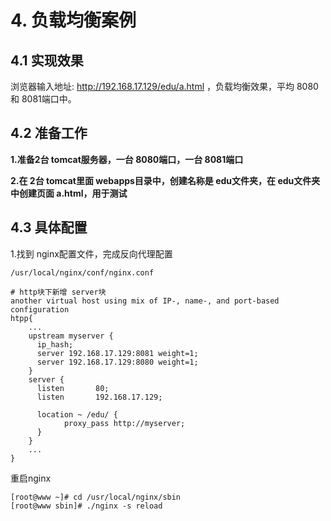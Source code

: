 # 4. 负载均衡案例

## 4.1 实现效果
浏览器输入地址: http://192.168.17.129/edu/a.html ，负载均衡效果，平均 8080 和 8081端口中。

## 4.2 准备工作

**1.准备2台 tomcat服务器，一台 8080端口，一台 8081端口**

**2.在 2台 tomcat里面 webapps目录中，创建名称是 edu文件夹，在 edu文件夹中创建页面 a.html，用于测试**

## 4.3 具体配置
1.找到 nginx配置文件，完成反向代理配置

`/usr/local/nginx/conf/nginx.conf`

```shell script
# http块下新增 server块
another virtual host using mix of IP-, name-, and port-based configuration
htpp{
    ...
    upstream myserver {
      ip_hash;
      server 192.168.17.129:8081 weight=1;
      server 192.168.17.129:8080 weight=1;
    }
    server {
      listen       80;
      listen       192.168.17.129;
    
      location ~ /edu/ {
            proxy_pass http://myserver;
      }
    }
    ...
}
```

重启nginx

```shell script
[root@www ~]# cd /usr/local/nginx/sbin
[root@www sbin]# ./nginx -s reload
```